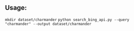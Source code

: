 ## Usage: 
`mkdir dataset/charmander`
`python search_bing_api.py --query "charmander" --output dataset/charmander`